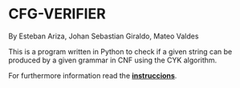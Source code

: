# CFG-VERIFIER
By Esteban Ariza, Johan Sebastian Giraldo, Mateo Valdes

This is a program written in Python to check if a given string can be produced by a given grammar in CNF using the CYK algorithm.

For furthermore information read the [**instruccions**](https://github.com/Esarac/CFG-Verifier/blob/master/docs/README.pdf).
